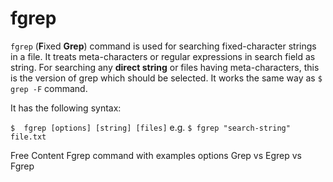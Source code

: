 # fgrep
`fgrep` (**F**ixed **Grep**) command is used for searching fixed-character strings in a file.
It treats meta-characters or regular expressions in search field as string. For searching any **direct string** or files having meta-characters, this is the version of grep which should be selected.
It works the same way as `$ grep -F` command.

It has the following syntax:

`$  fgrep [options] [string] [files]` e.g. `$ fgrep "search-string" file.txt`

<ResourceGroupTitle>Free Content</ResourceGroupTitle>
<BadgeLink colorScheme='yellow' badgeText='Read' href='https://www.geeksforgeeks.org/fgrep-command-in-linux-with-examples/'>Fgrep command with examples</BadgeLink>
<BadgeLink colorScheme='yellow' badgeText='Read' href='https://www.thegeekdiary.com/fgrep-command-examples-in-linux/'>options</BadgeLink>
<BadgeLink colorScheme='yellow' badgeText='Read' href='https://www.tecmint.com/difference-between-grep-egrep-and-fgrep-in-linux/'>Grep vs Egrep vs Fgrep</BadgeLink>